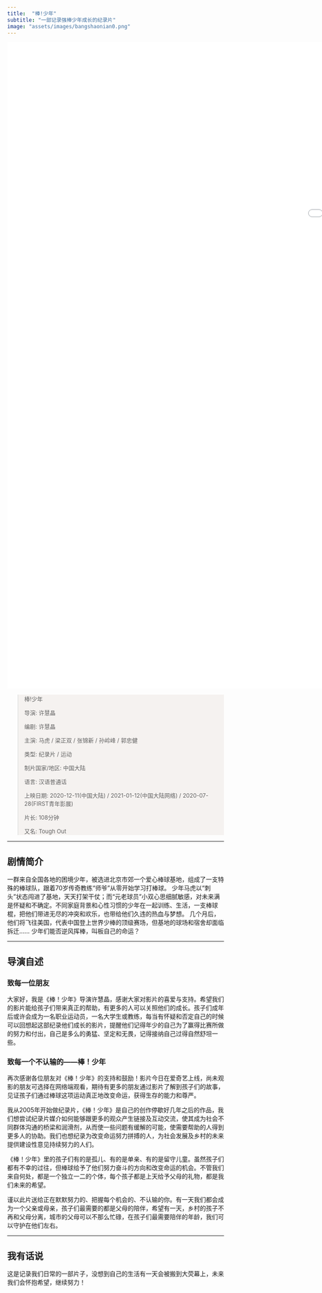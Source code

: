 ```yaml
---
title:  "棒!少年"
subtitle: "一部记录强棒少年成长的纪录片"
image: "assets/images/bangshaonian0.png"
---
```


<iframe src="//player.bilibili.com/player.html?aid=885577854&bvid=BV1fK4y157eo&cid=265055334&page=1" scrolling="no" border="0" frameborder="no" framespacing="0" allowfullscreen="true" style="width:2000px;height:1500px"> </iframe>

<html>
<body>
<blockquote>
<font size=2>
<p>棒!少年</p>
<p>导演: 许慧晶</p>
<p>编剧: 许慧晶</p> 
<p>主演: 马虎 / 梁正双 / 张锦新 / 孙岭峰 / 郭忠健</p>
<p>类型: 纪录片 / 运动</p>
<p>制片国家/地区: 中国大陆</p>
<p>语言: 汉语普通话</p>
<p>上映日期: 2020-12-11(中国大陆) / 2021-01-12(中国大陆网络) / 2020-07-28(FIRST青年影展)</p>
<p>片长: 108分钟</p>
<p>又名: Tough Out</p>
</font>
</blockquote>
</body>
<style>
    blockquote{
        background-color:#f5f2f0;
    }
</style>
</html>

---

## 剧情简介
一群来自全国各地的困境少年，被选进北京市郊一个爱心棒球基地，组成了一支特殊的棒球队，跟着70岁传奇教练“师爷”从零开始学习打棒球。 少年马虎以“刺头”状态闯进了基地，天天打架干仗；而“元老球员”小双心思细腻敏感，对未来满是怀疑和不确定。不同家庭背景和心性习惯的少年在一起训练、生活，一支棒球棍，把他们带进无尽的冲突和欢乐，也带给他们久违的热血与梦想。 几个月后，他们将飞往美国，代表中国登上世界少棒的顶级赛场，但基地的球场和宿舍却面临拆迁…… 少年们能否逆风挥棒，叫板自己的命运？

---

## 导演自述
### 致每一位朋友
大家好，我是《棒！少年》导演许慧晶，感谢大家对影片的喜爱与支持。希望我们的影片能给孩子们带来真正的帮助，有更多的人可以关照他们的成长。孩子们成年后或许会成为一名职业运动员，一名大学生或教练，每当有怀疑和否定自己的时候可以回想起这部纪录他们成长的影片，提醒他们记得年少的自己为了赢得比赛所做的努力和付出，自己是多么的勇猛、坚定和无畏，记得接纳自己过得自然舒坦一些。 

### 致每一个不认输的——**棒！少年**
再次感谢各位朋友对《棒！少年》的支持和鼓励！影片今日在爱奇艺上线，尚未观影的朋友可选择在网络端观看，期待有更多的朋友通过影片了解到孩子们的故事，见证孩子们通过棒球这项运动真正地改变命运，获得生存的能力和尊严。

我从2005年开始做纪录片，《棒！少年》是自己的创作停歇好几年之后的作品，我们想尝试纪录片媒介如何能够跟更多的观众产生链接及互动交流，使其成为社会不同群体沟通的桥梁和润滑剂，从而使一些问题有缓解的可能，使需要帮助的人得到更多人的协助。我们也想纪录为改变命运努力拼搏的人，为社会发展及乡村的未来提供建设性意见持续努力的人们。

《棒！少年》里的孩子们有的是孤儿、有的是单亲、有的是留守儿童。虽然孩子们都有不幸的过往，但棒球给予了他们努力奋斗的方向和改变命运的机会。不管我们来自何处，都是一个独立一二的个体，每个孩子都是上天给予父母的礼物，都是我们未来的希望。

谨以此片送给正在默默努力的、把握每个机会的、不认输的你。有一天我们都会成为一个父亲或母亲，孩子们最需要的都是父母的陪伴，希望有一天，乡村的孩子不再和父母分离，城市的父母可以不那么忙碌，在孩子们最需要陪伴的年龄，我们可以守护在他们左右。

---

## 我有话说
这是记录我们日常的一部片子，没想到自己的生活有一天会被搬到大荧幕上，未来我们会怀抱希望，继续努力！
